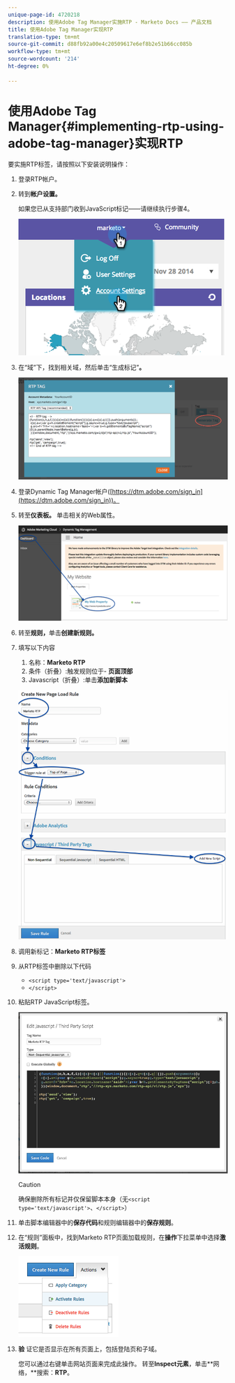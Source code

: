 ```yaml
---
unique-page-id: 4720218
description: 使用Adobe Tag Manager实施RTP - Marketo Docs —— 产品文档
title: 使用Adobe Tag Manager实现RTP
translation-type: tm+mt
source-git-commit: d88fb92a00e4c20509617e6ef8b2e51b66cc085b
workflow-type: tm+mt
source-wordcount: '214'
ht-degree: 0%

---
```



# 使用Adobe Tag Manager{#implementing-rtp-using-adobe-tag-manager}实现RTP

要实施RTP标签，请按照以下安装说明操作：

1. 登录RTP帐户。
1. 转到&#x200B;**帐户设置。**

   如果您已从支持部门收到JavaScript标记——请继续执行步骤4。

   ![](assets/image2014-11-30-15-3a19-3a21-4.png)

1. 在“域”下，找到相关域，然后单击“生成标记”**。**

   ![](assets/image2014-11-30-15-3a20-3a17-4.png)

1. 登录Dynamic Tag Manager帐户([https://dtm.adobe.com/sign_in](https://dtm.adobe.com/sign_in))。
1. 转至&#x200B;**仪表板。** 单击相关的Web属性。

   ![](assets/image2014-12-3-17-3a58-3a17.png)

1. 转至&#x200B;**规则，**&#x200B;单击&#x200B;**创建新规则。**

1. 填写以下内容

   1. 名称：**Marketo RTP**
   1. 条件（折叠）:触发规则位于- **页面顶部**
   1. Javascript（折叠）:单击&#x200B;**添加新脚本**

   ![](assets/image2014-12-3-17-3a59-3a40.png)

1. 调用新标记：**Marketo RTP标签**
1. 从RTP标签中删除以下代码

   * `<script type='text/javascript'>`
   * `</script>`

1. 粘贴RTP JavaScript标签。

   ![](assets/image2014-12-3-18-3a3-3a45.png)

   >[!CAUTION]
   >
   >确保删除所有标记并仅保留脚本本身（无`<script type='text/javascript'>`、`</script>`）

1. 单击脚本编辑器中的&#x200B;**保存代码**&#x200B;和规则编辑器中的&#x200B;**保存规则**。

1. 在“规则”面板中，找到Marketo RTP页面加载规则，在&#x200B;**操作**&#x200B;下拉菜单中选择&#x200B;**激活规则**。

   ![](assets/image2014-12-3-18-3a4-3a14.png)

1. **验** 证它是否显示在所有页面上，包括登陆页和子域。

   您可以通过右键单击网站页面来完成此操作。 转至&#x200B;**Inspect元素**，单击**网络，**搜索：**RTP**。
